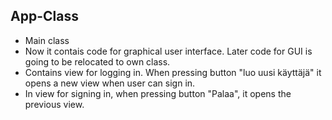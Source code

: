 ## App-Class

- Main class
- Now it contais code for graphical user interface. Later code for GUI is going to be relocated to own class. 
- Contains view for logging in. When pressing button "luo uusi käyttäjä" it opens a new view when user can sign in.
- In view for signing in, when pressing button "Palaa", it opens the previous view.